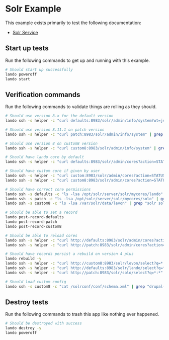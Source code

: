 Solr Example
============

This example exists primarily to test the following documentation:

* [Solr Service](https://docs.devwithlando.io/tutorials/solr.html)

Start up tests
--------------

Run the following commands to get up and running
with this example.

```bash
# Should start up successfully
lando poweroff
lando start
```

Verification commands
---------------------

Run the following commands to validate things are rolling as they should.

```bash
# Should use version 8.x for the default version
lando ssh -s helper -c "curl defaults:8983/solr/admin/info/system?wt=json" | grep "solr-spec-version" | grep "8."

# Should use version 8.11.1 on patch version
lando ssh -s helper -c "curl patch:8983/solr/admin/info/system" | grep "solr-spec-version" | grep "8.6.3"

# Should use version 8 on custom8 version
lando ssh -s helper -c "curl custom8:8983/solr/admin/info/system" | grep "solr-spec-version" | grep "8."

# Should have lando core by default
lando ssh -s helper -c "curl defaults:8983/solr/admin/cores?action=STATUS" | grep lando

# Should have custom core if given by user
lando ssh -s helper -c "curl custom:8983/solr/admin/cores?action=STATUS" | grep freedom
lando ssh -s helper -c "curl custom8:8983/solr/admin/cores?action=STATUS" | grep levon

# Should have correct core permissions
lando ssh -s defaults -c "ls -lsa /opt/solr/server/solr/mycores/lando" | grep "solr solr" | wc -l | grep 5
lando ssh -s patch -c "ls -lsa /opt/solr/server/solr/mycores/solo" | grep "solr solr" | wc -l | grep 5
lando ssh -s custom8 -c "ls -lsa /var/solr/data/levon" | grep "solr solr" | wc -l | grep 5

# Should be able to set a record
lando post-record-defaults
lando post-record-patch
lando post-record-custom8

# Should be able to reload cores
lando ssh -s helper -c "curl http://defaults:8983/solr/admin/cores?action=RELOAD&core=lando"
lando ssh -s helper -c "curl http://patch:8983/solr/admin/cores?action=RELOAD&core=solo"

# Should have records persist a rebuild on version 4 plus
lando rebuild -y
lando ssh -s helper -c "curl http://custom8:8983/solr/levon/select?q=*:*" | grep "12"
lando ssh -s helper -c "curl http://defaults:8983/solr/lando/select?q=*:*" | grep "12"
lando ssh -s helper -c "curl http://patch:8983/solr/solo/select?q=*:*" | grep "12"

# Should load custom config
lando ssh -s custom8 -c "cat /solrconf/conf/schema.xml" | grep "drupal-4.2.3-solr-8.x"
```

Destroy tests
-------------

Run the following commands to trash this app like nothing ever happened.

```bash
# Should be destroyed with success
lando destroy -y
lando poweroff
```

